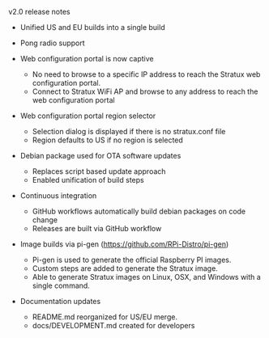 v2.0 release notes

* Unified US and EU builds into a single build

* Pong radio support

* Web configuration portal is now captive
   * No need to browse to a specific IP address to reach the Stratux web configuration portal.
   * Connect to Stratux WiFi AP and browse to any address to reach the web configuration portal

* Web configuration portal region selector
   * Selection dialog is displayed if there is no stratux.conf file
   * Region defaults to US if no region is selected

* Debian package used for OTA software updates
   * Replaces script based update approach
   * Enabled unification of build steps

* Continuous integration
   * GitHub workflows automatically build debian packages on code change
   * Releases are built via GitHub workflow

* Image builds via pi-gen (https://github.com/RPi-Distro/pi-gen)
   * Pi-gen is used to generate the official Raspberry PI images.
   * Custom steps are added to generate the Stratux image.
   * Able to generate Stratux images on Linux, OSX, and Windows with a single command.

* Documentation updates
   * README.md reorganized for US/EU merge.
   * docs/DEVELOPMENT.md created for developers
